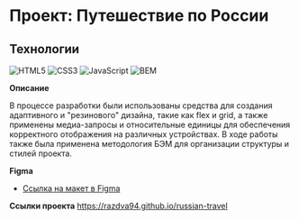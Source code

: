 # Проект: Путешествие по России

## Технологии
![HTML5](https://img.shields.io/badge/-HTML5-e34f26?logo=html5&logoColor=white)
![CSS3](https://img.shields.io/badge/-CSS3-1572b6?logo=css3&logoColor=white)
![JavaScript](https://img.shields.io/badge/-JavaScript-f7df1e?logo=javaScript&logoColor=black)
![BEM](https://img.shields.io/badge/-BEM-yellowgreen)


**Описание**

В процессе разработки были использованы средства для создания адаптивного и "резинового" дизайна, такие как flex и grid, а также применены медиа-запросы и относительные единицы для обеспечения корректного отображения на различных устройствах. В ходе работы также была применена методология БЭМ для организации структуры и стилей проекта.

**Figma**

* [Ссылка на макет в Figma](https://www.figma.com/file/5S2WSbEFL6awjVWJ0NWL8Q/Sprint-3_-Russia-_-desktop-mobile?node-id=28503%3A0)

**Ссылки проекта**
https://razdva94.github.io/russian-travel


